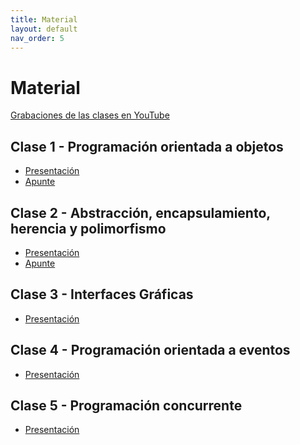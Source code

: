 ```yaml
---
title: Material
layout: default
nav_order: 5
---
```


# Material

[Grabaciones de las clases en YouTube](https://www.youtube.com/playlist?list=PLR0NFKZIjBcAwCQjRBMkbh_taSYbOcwcl)

<!--
    Los archivos están subidos en la carpeta de drive del curso:
    https://drive.google.com/drive/folders/1-sBhVb2DKF5OCUpH2EepX7p870APkWxe?usp=drive_link
-->

## Clase 1 - Programación orientada a objetos

* [Presentación](https://drive.google.com/file/d/1DnmPLENegDnEVdU1-1wDVLIMN8cqN3rm/view?usp=sharing)
* [Apunte](https://drive.google.com/file/d/16Ns8j6c-1i6EsnIInhpw5WGtCJb_4LkB/view?usp=sharing)

## Clase 2 - Abstracción, encapsulamiento, herencia y polimorfismo

* [Presentación](https://drive.google.com/file/d/1MyW7iMGjv5ckcsUPXVaebPlGcmOLwVBl/view?usp=sharing)
* [Apunte](https://drive.google.com/file/d/1HIvOpkntijYvR20UfPSte1UrRG69zwOd/view?usp=sharing)

## Clase 3 - Interfaces Gráficas

* [Presentación](https://drive.google.com/file/d/1K-QEQskm0c-5kalQo8-26YOsXanVGBle/view?usp=sharing)

## Clase 4 - Programación orientada a eventos

* [Presentación](https://drive.google.com/file/d/1lHqlB1B0SXI3RF5ON-ItY7IADiw5aZxI/view?usp=drive_link)

## Clase 5 - Programación concurrente

* [Presentación](https://drive.google.com/file/d/1AchsMne_rpO3_GkD0jLxbaYb6dOp7_HW/view?usp=sharing)
